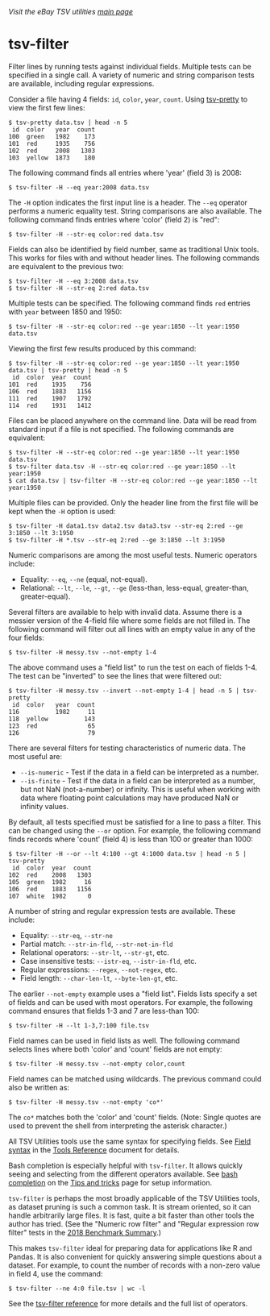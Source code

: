 _Visit the eBay TSV utilities [main page](../README.md)_

# tsv-filter

Filter lines by running tests against individual fields. Multiple tests can be specified in a single call. A variety of numeric and string comparison tests are available, including regular expressions.

Consider a file having 4 fields: `id`, `color`, `year`, `count`. Using [tsv-pretty](#tsv-pretty) to view the first few lines:
```
$ tsv-pretty data.tsv | head -n 5
 id  color   year  count
100  green   1982    173
101  red     1935    756
102  red     2008   1303
103  yellow  1873    180
```

The following command finds all entries where 'year' (field 3) is 2008:
```
$ tsv-filter -H --eq year:2008 data.tsv
```

The `-H` option indicates the first input line is a header. The `--eq` operator performs a numeric equality test. String comparisons are also available. The following command finds entries where 'color' (field 2) is "red":
```
$ tsv-filter -H --str-eq color:red data.tsv
```

Fields can also be identified by field number, same as traditional Unix tools. This works for files with and without header lines. The following commands are equivalent to the previous two:
```
$ tsv-filter -H --eq 3:2008 data.tsv
$ tsv-filter -H --str-eq 2:red data.tsv
```

Multiple tests can be specified. The following command finds `red` entries with `year` between 1850 and 1950:
```
$ tsv-filter -H --str-eq color:red --ge year:1850 --lt year:1950 data.tsv
```

Viewing the first few results produced by this command:
```
$ tsv-filter -H --str-eq color:red --ge year:1850 --lt year:1950 data.tsv | tsv-pretty | head -n 5
 id  color  year  count
101  red    1935    756
106  red    1883   1156
111  red    1907   1792
114  red    1931   1412
```

Files can be placed anywhere on the command line. Data will be read from standard input if a file is not specified. The following commands are equivalent:
```
$ tsv-filter -H --str-eq color:red --ge year:1850 --lt year:1950 data.tsv
$ tsv-filter data.tsv -H --str-eq color:red --ge year:1850 --lt year:1950
$ cat data.tsv | tsv-filter -H --str-eq color:red --ge year:1850 --lt year:1950
```

Multiple files can be provided. Only the header line from the first file will be kept when the `-H` option is used:
```
$ tsv-filter -H data1.tsv data2.tsv data3.tsv --str-eq 2:red --ge 3:1850 --lt 3:1950
$ tsv-filter -H *.tsv --str-eq 2:red --ge 3:1850 --lt 3:1950
```

Numeric comparisons are among the most useful tests. Numeric operators include:
* Equality: `--eq`, `--ne` (equal, not-equal).
* Relational: `--lt`, `--le`, `--gt`, `--ge` (less-than, less-equal, greater-than, greater-equal).

Several filters are available to help with invalid data. Assume there is a messier version of the 4-field file where some fields are not filled in. The following command will filter out all lines with an empty value in any of the four fields:
```
$ tsv-filter -H messy.tsv --not-empty 1-4
```

The above command uses a "field list" to run the test on each of fields 1-4. The test can be "inverted" to see the lines that were filtered out:
```
$ tsv-filter -H messy.tsv --invert --not-empty 1-4 | head -n 5 | tsv-pretty
 id  color   year  count
116          1982     11
118  yellow          143
123  red              65
126                   79
```

There are several filters for testing characteristics of numeric data. The most useful are:
* `--is-numeric` - Test if the data in a field can be interpreted as a number.
* `--is-finite` - Test if the data in a field can be interpreted as a number, but not NaN (not-a-number) or infinity. This is useful when working with data where floating point calculations may have produced NaN or infinity values.

By default, all tests specified must be satisfied for a line to pass a filter. This can be changed using the `--or` option. For example, the following command finds records where 'count' (field 4) is less than 100 or greater than 1000:
```
$ tsv-filter -H --or --lt 4:100 --gt 4:1000 data.tsv | head -n 5 | tsv-pretty
 id  color  year  count
102  red    2008   1303
105  green  1982     16
106  red    1883   1156
107  white  1982      0
```

A number of string and regular expression tests are available. These include:
* Equality: `--str-eq`, `--str-ne`
* Partial match: `--str-in-fld`, `--str-not-in-fld`
* Relational operators: `--str-lt`, `--str-gt`, etc.
* Case insensitive tests: `--istr-eq`, `--istr-in-fld`, etc.
* Regular expressions: `--regex`, `--not-regex`, etc.
* Field length: `--char-len-lt`, `--byte-len-gt`, etc.

The earlier `--not-empty` example uses a "field list". Fields lists specify a set of fields and can be used with most operators. For example, the following command ensures that fields 1-3 and 7 are less-than 100:
```
$ tsv-filter -H --lt 1-3,7:100 file.tsv
```

Field names can be used in field lists as well. The following command selects lines where both 'color' and 'count' fields are not empty:
```
$ tsv-filter -H messy.tsv --not-empty color,count
```

Field names can be matched using wildcards. The previous command could also be written as:
```
$ tsv-filter -H messy.tsv --not-empty 'co*'
```

The `co*` matches both the 'color' and 'count' fields. (Note: Single quotes are used to prevent the shell from interpreting the asterisk character.)

All TSV Utilities tools use the same syntax for specifying fields. See [Field syntax](../docs/tool_reference/common-options-and-behavior.md#field-syntax) in the [Tools Reference](../docs/ToolReference.md) document for details.

Bash completion is especially helpful with `tsv-filter`. It allows quickly seeing and selecting from the different operators available. See [bash completion](../docs/TipsAndTricks.md#enable-bash-completion) on the [Tips and tricks](../docs/TipsAndTricks.md) page for setup information.

`tsv-filter` is perhaps the most broadly applicable of the TSV Utilities tools, as dataset pruning is such a common task. It is stream oriented, so it can handle arbitrarily large files. It is fast, quite a bit faster than other tools the author has tried. (See the "Numeric row filter" and "Regular expression row filter" tests in the [2018 Benchmark Summary](../docs/Performance.md#2018-benchmark-summary).)

This makes `tsv-filter` ideal for preparing data for applications like R and Pandas. It is also convenient for quickly answering simple questions about a dataset. For example, to count the number of records with a non-zero value in field 4, use the command:
```
$ tsv-filter --ne 4:0 file.tsv | wc -l
```

See the [tsv-filter reference](../docs/tool_reference/tsv-filter.md) for more details and the full list of operators.
